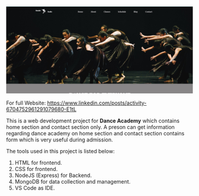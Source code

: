 ![](website.jpg)

 For full Website: https://www.linkedin.com/posts/activity-6704752961291079680-E1tL

This is a web development project for **Dance Academy** which contains home section and contact section only.
A preson can get information regarding dance academy on home section and contact section contains form which is very useful during admission.

The tools used in this project is listed below:
1. HTML  for frontend.
2. CSS for frontend.
3. NodeJS (Express) for Backend.
4. MongoDB for data collection and management.
5. VS Code as IDE.
